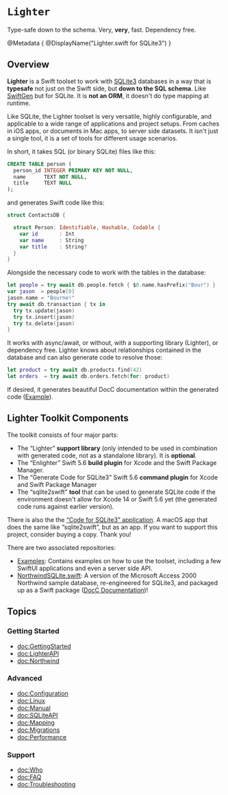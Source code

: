 # ``Lighter``

Type-safe down to the schema. Very, **very**, fast. Dependency free.

@Metadata {
  @DisplayName("Lighter.swift for SQLite3")
}

## Overview

**Lighter** is a Swift toolset to work with [SQLite3](https://www.sqlite.org) 
databases  in a way that is **typesafe** not just on the Swift side, 
but **down to the SQL schema**.
Like [SwiftGen](https://github.com/SwiftGen/SwiftGen) but for SQLite.
It is **not an ORM**, it doesn't do type mapping at runtime.

Like SQLite, the Lighter toolset is very versatile, highly configurable, and 
applicable to a wide range of applications and project setups.
From caches in iOS apps, or documents in Mac apps, to server side datasets.
It isn't just a single tool, it is a set of tools for different usage scenarios.

In short, it takes SQL (or binary SQLite) files like this:
```sql
CREATE TABLE person (
  person_id INTEGER PRIMARY KEY NOT NULL,
  name      TEXT NOT NULL,
  title     TEXT NULL
);
```
and generates Swift code like this:
```swift
struct ContactsDB {

  struct Person: Identifiable, Hashable, Codable {
    var id       : Int
    var name     : String
    var title    : String?
  }
}
```
Alongside the necessary code to work with the tables in the database:
```swift
let people = try await db.people.fetch { $0.name.hasPrefix("Bour") }
var jason  = people[0]
jason.name = "Bourne!"
try await db.transaction { tx in
  try tx.update(jason)
  try tx.insert(jason)
  try tx.delete(jason)
}
```
It works with async/await, or without, 
with a supporting library (Lighter), or dependency free.
Lighter knows about relationships contained in the database and can also
generate code to resolve those:
```swift
let product = try await db.products.find(42)
let orders  = try await db.orders.fetch(for: product)
```
If desired, it generates beautiful DocC documentation within the generated code
([Example](https://lighter-swift.github.io/NorthwindSQLite.swift/documentation/northwind/employee)).


## Lighter Toolkit Components

The toolkit consists of four major parts:
- The “Lighter” **support library** (only intended to be used in combination with
  generated code, not as a standalone library). It is **optional**.
- The “Enlighter” Swift 5.6 **build plugin** 
  for Xcode and the Swift Package Manager.
- The “Generate Code for SQLite3” Swift 5.6 **command plugin** 
  for Xcode and Swift Package Manager
- The “sqlite2swift” **tool** that can be used to generate SQLite code if the 
  environment doesn't allow for Xcode 14 or Swift 5.6 yet (the generated code
  runs against earlier version).

There is also the the 
 [“Code for SQLite3” application](https://apps.apple.com/us/app/code-for-sqlite3/id1638111010).
A macOS app that does the same like “sqlite2swift”, but as an app.
If you want to support this project, consider buying a copy. Thank you!

There are two associated repositories:
- [Examples](https://github.com/Lighter-swift/Examples/):
  Contains examples on how to use the toolset, including a few SwiftUI
  applications and even a server side API.
- [NorthwindSQLite.swift](https://github.com/Lighter-swift/NorthwindSQLite.swift):
  A version of the Microsoft Access 2000 Northwind sample database, 
  re-engineered for SQLite3, and packaged up as a Swift package
  ([DocC Documentation](https://lighter-swift.github.io/NorthwindSQLite.swift/documentation/northwind/))!


## Topics

### Getting Started

- <doc:GettingStarted>
- <doc:LighterAPI>
- <doc:Northwind>

### Advanced

- <doc:Configuration>
- <doc:Linux>
- <doc:Manual>
- <doc:SQLiteAPI>
- <doc:Mapping>
- <doc:Migrations>
- <doc:Performance>

### Support

- <doc:Who>
- <doc:FAQ>
- <doc:Troubleshooting>
